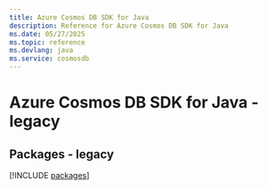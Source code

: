 ```yaml
---
title: Azure Cosmos DB SDK for Java
description: Reference for Azure Cosmos DB SDK for Java
ms.date: 05/27/2025
ms.topic: reference
ms.devlang: java
ms.service: cosmosdb
---
```

# Azure Cosmos DB SDK for Java - legacy
## Packages - legacy
[!INCLUDE [packages](cosmos-db-index.md)]